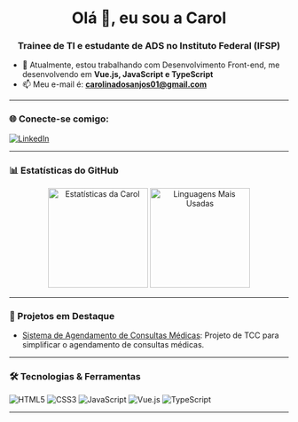 <h1 align="center">Olá 👋, eu sou a Carol</h1>
<h3 align="center">Trainee de TI e estudante de ADS no Instituto Federal (IFSP)</h3>

- 🌱 Atualmente, estou trabalhando com Desenvolvimento Front-end, me desenvolvendo em **Vue.js, JavaScript e TypeScript**
- 📫 Meu e-mail é: **carolinadosanjos01@gmail.com**  

---

### 🌐 Conecte-se comigo:

[![LinkedIn](https://img.shields.io/badge/-Carolina%20dos%20Anjos-0077B5?style=flat&logo=linkedin&logoColor=white)](linkedin.com/in/carolina-dos-anjos-figueiredo-bb39b818b)

---

### 📊 Estatísticas do GitHub

<div align="center">
  <img height="180em" src="https://github-readme-stats.vercel.app/api?username=carolanjos&show_icons=true&theme=dracula&hide_border=true&count_private=true" alt="Estatísticas da Carol" />
  <img height="180em" src="https://github-readme-stats.vercel.app/api/top-langs/?username=carolanjos&layout=compact&theme=dracula&hide_border=true" alt="Linguagens Mais Usadas" />
</div>

---

### 💼 Projetos em Destaque

- [Sistema de Agendamento de Consultas Médicas](https://github.com/carolanjos/tcc-frontend): Projeto de TCC para simplificar o agendamento de consultas médicas.

---

### 🛠️ Tecnologias & Ferramentas

![HTML5](https://img.shields.io/badge/HTML5-E34F26?style=flat&logo=html5&logoColor=white)
![CSS3](https://img.shields.io/badge/CSS3-1572B6?style=flat&logo=css3&logoColor=white)
![JavaScript](https://img.shields.io/badge/JavaScript-F7DF1E?style=flat&logo=javascript&logoColor=black)
![Vue.js](https://img.shields.io/badge/Vue.js-4FC08D?style=flat&logo=vue.js&logoColor=white)
![TypeScript](https://img.shields.io/badge/TypeScript-3178C6?style=flat&logo=typescript&logoColor=white)


---
